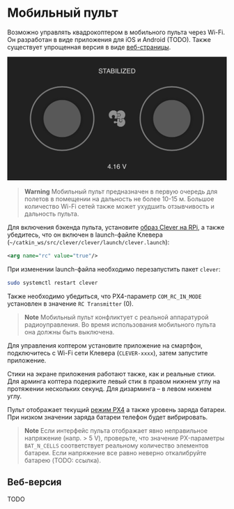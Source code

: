 Мобильный пульт
===

Возможно управлять квадрокоптером в мобильного пульта через Wi-Fi. Он разработан в виде приложения для iOS и Android (TODO). Также существует упрощенная версия в виде [веб-страницы](#веб-версия).

![](/assets/IMG_4397.PNG)

> **Warning** Мобильный пульт предназначен в первую очередь для полетов в помещении на дальность не более 10-15 м. Большое количество Wi-Fi сетей также может ухудшить отзывчивость и дальность пульта.

Для включения бэкенда пульта, установите [образ Clever на RPi](/docs/microsd_images.md), а также убедитесь, что он включен в launch-файле Клевера (`~/catkin_ws/src/clever/clever/launch/clever.launch`):

```xml
<arg name="rc" value="true"/>
```

При изменении launch-файла необходимо перезапустить пакет `clever`:

```bash
sudo systemctl restart clever
```

Также необходимо убедиться, что PX4-параметр `COM_RC_IN_MODE` установлен в значение `RC Transmitter` (0).

> **Note** Мобильный пульт конфликтует с реальной аппаратурой радиоуправления. Во время использования мобильного пульта она должны быть выключена.

Для управления коптером установите приложение на смартфон, подключитесь с Wi-Fi сети Клевера (`CLEVER-xxxx`), затем запустите приложение.

Стики на экране приложения работают также, как и реальные стики. Для арминга коптера подержите левый стик в правом нижнем углу на протяжении нескольких секунд. Для дизарминга – в левом нижнем углу.

Пульт отображает текущий [режим PX4](/docs/modes.md) а также уровень заряда батареи. При низком значении заряда батареи телефон будет вибрировать.

> **Note** Если интерфейс пульта отображает явно неправильное напряжение (напр. > 5 V), проверьте, что значение PX-параметры `BAT_N_CELLS` соответствует реальному количество элементов батареи. Если напряжение все равно неверно откалибруйте батарею (TODO: ссылка).

Веб-версия
---

TODO